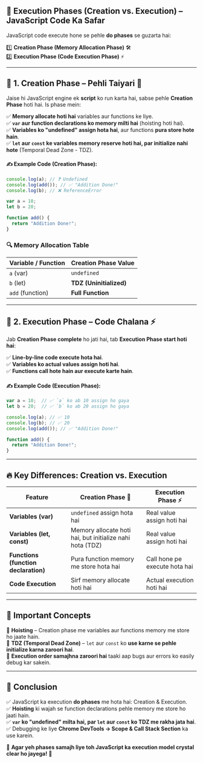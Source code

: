 ## 🚀 Execution Phases (Creation vs. Execution) – JavaScript Code Ka Safar  

JavaScript code execute hone se pehle **do phases** se guzarta hai:  

1️⃣ **Creation Phase (Memory Allocation Phase)** 🛠  
2️⃣ **Execution Phase (Code Execution Phase)** ⚡  

---

## 🔹 1. Creation Phase – Pehli Taiyari 🔧  

Jaise hi JavaScript engine ek **script** ko run karta hai, sabse pehle **Creation Phase** hoti hai. Is phase mein:  

✅ **Memory allocate hoti hai** variables aur functions ke liye.  
✅ **`var` aur function declarations ko memory milti hai** (hoisting hoti hai).  
✅ **Variables ko "undefined" assign hota hai**, aur functions **pura store hote hain**.  
✅ **`let` aur `const` ke variables memory reserve hoti hai, par initialize nahi hote** (Temporal Dead Zone - TDZ).  

#### ✍ Example Code (Creation Phase):  
```js
console.log(a); // ❓ Undefined
console.log(add()); // ✅ "Addition Done!"
console.log(b); // ❌ ReferenceError

var a = 10;
let b = 20;

function add() {
  return "Addition Done!";
}
```
### 🔍 Memory Allocation Table  
| Variable / Function | Creation Phase Value |
|---------------------|---------------------|
| `a` (var)         | `undefined`         |
| `b` (let)         | **TDZ (Uninitialized)** |
| `add` (function)  | **Full Function** |

---

## 🔹 2. Execution Phase – Code Chalana ⚡  

Jab **Creation Phase complete** ho jati hai, tab **Execution Phase start hoti hai**:  

✅ **Line-by-line code execute hota hai**.  
✅ **Variables ko actual values assign hoti hai**.  
✅ **Functions call hote hain aur execute karte hain**.  

#### ✍ Example Code (Execution Phase):  
```js
var a = 10;  // ✅ `a` ko ab 10 assign ho gaya
let b = 20;  // ✅ `b` ko ab 20 assign ho gaya

console.log(a); // ✅ 10
console.log(b); // ✅ 20
console.log(add()); // ✅ "Addition Done!"

function add() {
  return "Addition Done!";
}
```
---

## 🔥 Key Differences: Creation vs. Execution  
| Feature | Creation Phase 🔧 | Execution Phase ⚡ |
|---------|-----------------|-----------------|
| **Variables (var)** | `undefined` assign hota hai | Real value assign hoti hai |
| **Variables (let, const)** | Memory allocate hoti hai, but initialize nahi hota (TDZ) | Real value assign hoti hai |
| **Functions (function declaration)** | Pura function memory me store hota hai | Call hone pe execute hota hai |
| **Code Execution** | Sirf memory allocate hoti hai | Actual execution hoti hai |

---

## 🚨 Important Concepts  
🔹 **Hoisting** – Creation phase me variables aur functions memory me store ho jaate hain.  
🔹 **TDZ (Temporal Dead Zone)** – `let` aur `const` ko **use karne se pehle initialize karna zaroori hai**.  
🔹 **Execution order samajhna zaroori hai** taaki aap bugs aur errors ko easily debug kar sakein.  

---

## 🎯 Conclusion  
✅ JavaScript ka execution **do phases** me hota hai: Creation & Execution.  
✅ **Hoisting** ki wajah se function declarations pehle memory me store ho jaati hain.  
✅ **`var` ko "undefined" milta hai, par `let` aur `const` ko TDZ me rakha jata hai**.  
✅ Debugging ke liye **Chrome DevTools → Scope & Call Stack Section** ka use karein.  

🧠 **Agar yeh phases samajh liye toh JavaScript ka execution model crystal clear ho jayega!** 🚀